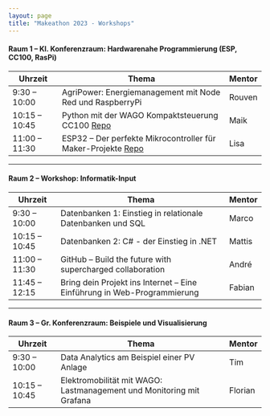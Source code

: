 ```yaml
---
layout: page
title: "Makeathon 2023 - Workshops"
---
```


#### Raum 1 – Kl. Konferenzraum: Hardwarenahe Programmierung (ESP, CC100, RasPi) 

| Uhrzeit | Thema | Mentor |
| - | - | - | 
| 9:30 – 10:00 | AgriPower: Energiemanagement mit Node Red und RaspberryPi | Rouven |
| 10:15 – 10:45 | Python mit der WAGO Kompaktsteuerung CC100  [<i class="fab fa-fw fa-github" aria-hidden="true"></i> Repo](https://github.com/wago-stiftung/wago_cc100_python) | Maik |
| 11:00 – 11:30 | ESP32 – Der perfekte Mikrocontroller für Maker-Projekte [<i class="fab fa-fw fa-github" aria-hidden="true"></i> Repo]() | Lisa |

----

#### Raum 2 – Workshop: Informatik-Input 

| Uhrzeit | Thema | Mentor |
| - | - | - |
| 9:30 – 10:00 | Datenbanken 1: Einstieg in relationale Datenbanken und SQL | Marco |
| 10:15 – 10:45 | Datenbanken 2: C# - der Einstieg in .NET | Mattis |
| 11:00 – 11:30 | GitHub – Build the future with supercharged collaboration | André |
| 11:45 – 12:15 | Bring dein Projekt ins Internet – Eine Einführung in Web-Programmierung  | Fabian  |

----

#### Raum 3 – Gr. Konferenzraum: Beispiele und Visualisierung 

| Uhrzeit | Thema | Mentor |
| - | - | - |
| 9:30 – 10:00 | Data Analytics am Beispiel einer PV Anlage | Tim |
| 10:15 – 10:45 | Elektromobilität mit WAGO: Lastmanagement und Monitoring mit Grafana  | Florian |
